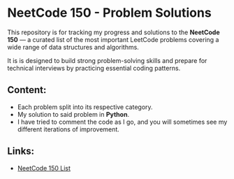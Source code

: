 # NeetCode 150 - Problem Solutions

This repository is for tracking my progress and solutions to the **NeetCode 150** — a curated list of the most important LeetCode problems covering a wide range of data structures and algorithms.

It is is designed to build strong problem-solving skills and prepare for technical interviews by practicing essential coding patterns.

## Content:
- Each problem split into its respective category.
- My solution to said problem in **Python**.
- I have tried to comment the code as I go, and you will sometimes see my different iterations of improvement.

## Links:
- [NeetCode 150 List](https://neetcode.io/practice)